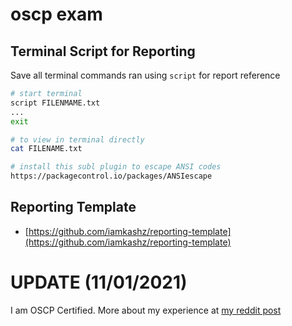 # oscp exam

## Terminal Script for Reporting

Save all terminal commands ran using `script` for report reference

```bash
# start terminal
script FILENMAME.txt
...
exit

# to view in terminal directly
cat FILENAME.txt

# install this subl plugin to escape ANSI codes
https://packagecontrol.io/packages/ANSIescape
```

## Reporting Template

* [https://github.com/iamkashz/reporting-template](https://github.com/iamkashz/reporting-template)

# UPDATE (11/01/2021)

I am OSCP Certified.
More about my experience at [my reddit post](https://www.reddit.com/r/oscp/comments/qlay94/passed_oscp_my_thoughts/)
